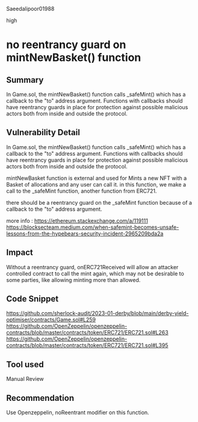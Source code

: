 Saeedalipoor01988

high

# no reentrancy guard on mintNewBasket() function

## Summary
In Game.sol, the mintNewBasket() function calls _safeMint() which has a callback to the "to" address argument. Functions with callbacks should have reentrancy guards in place for protection against possible malicious actors both from inside and outside the protocol.

## Vulnerability Detail
In Game.sol, the mintNewBasket() function calls _safeMint() which has a callback to the "to" address argument. Functions with callbacks should have reentrancy guards in place for protection against possible malicious actors both from inside and outside the protocol.

mintNewBasket function is external and used for Mints a new NFT with a Basket of allocations and any user can call it. in this function, we make a call to the _safeMint function, another function from ERC721.

there should be a reentrancy guard on the _safeMint function because of a callback to the "to" address argument.

more info :
https://ethereum.stackexchange.com/a/119111
https://blocksecteam.medium.com/when-safemint-becomes-unsafe-lessons-from-the-hypebears-security-incident-2965209bda2a

## Impact
Without a reentrancy guard, onERC721Received will allow an attacker controlled contract to call the mint again, which may not be desirable to some parties, like allowing minting more than allowed.

## Code Snippet
https://github.com/sherlock-audit/2023-01-derby/blob/main/derby-yield-optimiser/contracts/Game.sol#L259
https://github.com/OpenZeppelin/openzeppelin-contracts/blob/master/contracts/token/ERC721/ERC721.sol#L263
https://github.com/OpenZeppelin/openzeppelin-contracts/blob/master/contracts/token/ERC721/ERC721.sol#L395

## Tool used
Manual Review

## Recommendation
Use Openzeppelin, noReentrant modifier on this function.